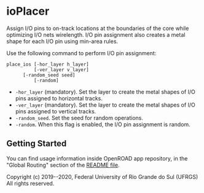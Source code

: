 ioPlacer
======================

Assign I/O pins to on-track locations at the boundaries of the 
core while optimizing I/O nets wirelength. I/O pin assignment also 
creates a metal shape for each I/O pin using min-area rules.

Use the following command to perform I/O pin assignment:
```
place_ios [-hor_layer h_layer]  
          [-ver_layer v_layer] 
	  [-random_seed seed] 
          [-random] 
```
- ``-hor_layer`` (mandatory). Set the layer to create the metal shapes 
of I/O pins assigned to horizontal tracks. 
- ``-ver_layer`` (mandatory). Set the layer to create the metal shapes
of I/O pins assigned to vertical tracks. 
- ``-random_seed``. Set the seed for random operations.
- ``-random``. When this flag is enabled, the I/O pin assignment is 
random.

## Getting Started
You can find usage information inside OpenROAD app repository, in the "Global Routing" section of the [README file](https://github.com/The-OpenROAD-Project/OpenROAD/blob/develop/README.md).

Copyright (c) 2019--2020, Federal University of Rio Grande do Sul (UFRGS)
All rights reserved.
